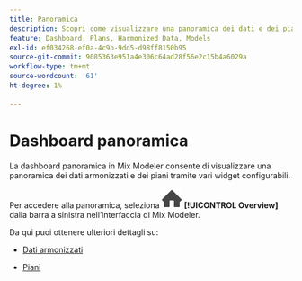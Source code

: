 ```yaml
---
title: Panoramica
description: Scopri come visualizzare una panoramica dei dati e dei piani armonizzati in Mix Modeler.
feature: Dashboard, Plans, Harmonized Data, Models
exl-id: ef034268-ef0a-4c9b-9dd5-d98ff8150b95
source-git-commit: 9085363e951a4e306c64ad28f56e2c15b4a6029a
workflow-type: tm+mt
source-wordcount: '61'
ht-degree: 1%

---
```


# Dashboard panoramica


La dashboard panoramica in Mix Modeler consente di visualizzare una panoramica dei dati armonizzati e dei piani tramite vari widget configurabili.

Per accedere alla panoramica, seleziona ![Home](/help/assets//icons/Home.svg) **[!UICONTROL Overview]** dalla barra a sinistra nell’interfaccia di Mix Modeler.

Da qui puoi ottenere ulteriori dettagli su:

* [Dati armonizzati](harmonized-data.md)

* [Piani](plans.md)
